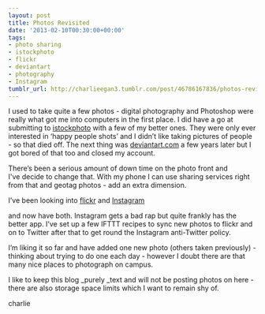 ```yaml
---
layout: post
title: Photos Revisited
date: '2013-02-10T00:30:00+00:00'
tags:
- photo sharing
- istockphoto
- flickr
- deviantart
- photography
- Instagram
tumblr_url: http://charlieegan3.tumblr.com/post/46786167836/photos-revisited
---
```

I used to take quite a few photos - digital photography and Photoshop were really what got me into computers in the first place. I did have a go at submitting to [istockphoto](http://www.istockphoto.com/) with a few of my better ones. They were only ever interested in ‘happy people shots’ and I didn’t like taking pictures of people - so that died off. The next thing was [deviantart.com](http://deviantart.com/) a few years later but I got bored of that too and closed my account.

There’s been a serious amount of down time on the photo front and I've decide to change that. With my phone I can use sharing services right from that and geotag photos - add an extra dimension.

I’ve been looking into [flickr](http://www.flickr.com/photos/92984649@N06/) and [Instagram](http://instagram.com/charlieegan3)

 and now have both. Instagram gets a bad rap but quite frankly has the better app. I’ve set up a few IFTTT recipes to sync new photos to flickr and on to Twitter after that to get round the Instagram anti-Twitter policy.

I’m liking it so far and have added one new photo (others taken previously) - thinking about trying to do one each day - however I doubt there are that many nice places to photograph on campus.

I like to keep this blog _purely _text and will not be posting photos on here - there are also storage space limits which I want to remain shy of.

charlie